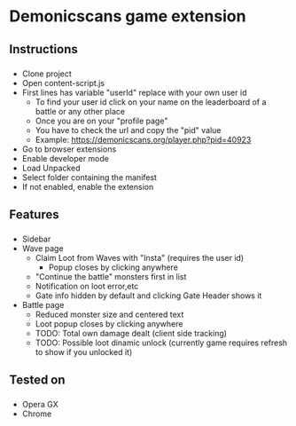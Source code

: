 <h1 align="left">Demonicscans game extension</h1>

###

<h2 align="left">Instructions</h2>

###

- Clone project
- Open content-script.js
- First lines has variable "userId" replace with your own user id
  - To find your user id click on your name on the leaderboard of a battle or any other place
  - Once you are on your "profile page"
  - You have to check the url and copy the "pid" value
  - Example: https://demonicscans.org/player.php?pid=40923
- Go to browser extensions
- Enable developer mode
- Load Unpacked
- Select folder containing the manifest
- If not enabled, enable the extension


###

<h2 align="left">Features</h2>

###

- Sidebar
- Wave page
  - Claim Loot from Waves with "Insta" (requires the user id)
    - Popup closes by clicking anywhere
  - "Continue the battle" monsters first in list
  - Notification on loot error,etc
  - Gate info hidden by default and clicking Gate Header shows it
- Battle page
  - Reduced monster size and centered text
  - Loot popup closes by clicking anywhere
  - TODO: Total own damage dealt (client side tracking)
  - TODO: Possible loot dinamic unlock (currently game requires refresh to show if you unlocked it)

###

<h2 align="left">Tested on</h2>

###

- Opera GX
- Chrome

###
